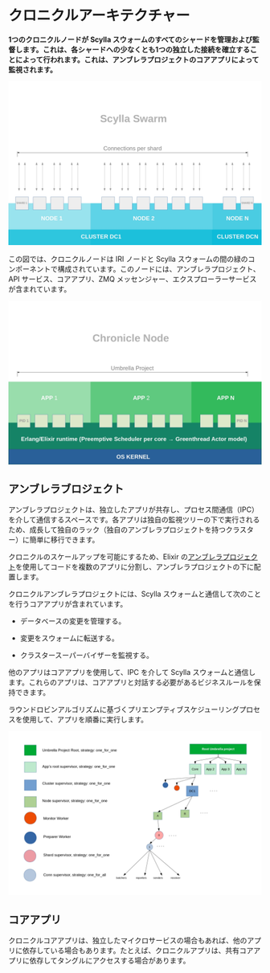# クロニクルアーキテクチャー
<!-- # Chronicle architecture -->

**1つのクロニクルノードが Scylla スウォームのすべてのシャードを管理および監督します。これは、各シャードへの少なくとも1つの独立した接続を確立することによって行われます。これは、アンブレラプロジェクトのコアアプリによって監視されます。**
<!-- **One Chronicle node manages and supervises all the shards in a Scylla swarm. It does this by establishing at least one independent connection to each shard, which is supervised by the core app in the umbrella project.** -->

![Scylla swarm](../images/scylla-swarm.jpg)

この図では、クロニクルノードは IRI ノードと Scylla スウォームの間の緑のコンポーネントで構成されています。このノードには、アンブレラプロジェクト、API サービス、コアアプリ、ZMQ メッセンジャー、エクスプローラーサービスが含まれています。
<!-- In this diagram, the Chronicle node consists of the green components between the IRI node and the Scylla swarm. The node contains the umbrella project, API services, the core app, the ZMQ messenger, and the explorer service. -->

![Chronicle node architecture](../images/chronicle-node.jpg)

## アンブレラブロジェクト
<!-- ## Umbrella project -->

アンブレラプロジェクトは、独立したアプリが共存し、プロセス間通信（IPC）を介して通信するスペースです。各アプリは独自の監視ツリーの下で実行されるため、成長して独自のラック（独自のアンブレラプロジェクトを持つクラスター）に簡単に移行できます。
<!-- An Umbrella project is a space where independent apps coexist and communicate through Inter-Process Communication (IPC). Each app runs under its own supervision tree, which allows it to grow and easily migrate to its own rack (a cluster with its own umbrella project). -->

クロニクルのスケールアップを可能にするため、Elixir の[アンブレラプロジェクト](https://elixir-lang.org/getting-started/mix-otp/dependencies-and-umbrella-projects.html#umbrella-projects)を使用してコードを複数のアプリに分割し、アンブレラプロジェクトの下に配置します。
<!-- To allow Chronicle to scale up, it uses Elixir [umbrella projects](https://elixir-lang.org/getting-started/mix-otp/dependencies-and-umbrella-projects.html#umbrella-projects) to split code into multiple apps and arrange them under an umbrella project. -->

クロニクルアンブレラプロジェクトには、Scylla スウォームと通信して次のことを行うコアアプリが含まれています。
<!-- The Chronicle umbrella project includes a core app that communicates with the Scylla swarm to do the following: -->

- データベースの変更を管理する。
<!-- - Manage database changes -->
- 変更をスウォームに転送する。
<!-- - Forward the changes to the swarm -->
- クラスタースーパーバイザーを監視する。
<!-- - Monitor cluster supervisors -->

他のアプリはコアアプリを使用して、IPC を介して Scylla スウォームと通信します。これらのアプリは、コアアプリと対話する必要があるビジネスルールを保持できます。
<!-- Other apps use the core app to communicate with the Scylla swarm through IPC. These apps can hold the business rules that need to interact with the core app. -->

ラウンドロビンアルゴリズムに基づくプリエンプティブスケジューリングプロセスを使用して、アプリを順番に実行します。
<!-- Apps take turns to run by using a preemptive scheduling process that's based on a round-robin algorithm. -->

![Umbrella project](../images/umbrella-project.png)

## コアアプリ
<!-- ## Core app -->

クロニクルコアアプリは、独立したマイクロサービスの場合もあれば、他のアプリに依存している場合もあります。たとえば、クロニクルアプリは、共有コアアプリに依存してタングルにアクセスする場合があります。
<!-- The Chronicle core app may be an independent microservice or it may be dependent on other apps. For example, a Chronicle app may depend on the shared core app to access the Tangle. -->
